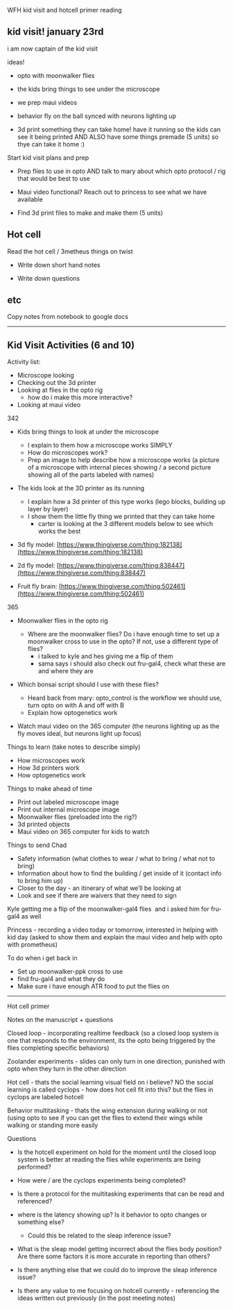 WFH
kid visit and hotcell primer reading

## kid visit! january 23rd

i am now captain of the kid visit

ideas!

- opto with moonwalker flies

- the kids bring things to see under the microscope

- we prep maui videos

- behavior fly on the ball synced with neurons lighting up

- 3d print something they can take home! have it running so the kids can see it being printed AND ALSO have some things premade (5 units) so thye can take it home :)

  

Start kid visit plans and prep

- Prep flies to use in opto AND talk to mary about which opto protocol / rig that would be best to use
    
- Maui video functional? Reach out to princess to see what we have available 
    
- Find 3d print files to make and make them (5 units)
    

## Hot cell

Read the hot cell / 3metheus things on twist

- Write down short hand notes
    
- Write down questions
    

  

## etc

Copy notes from notebook to google docs

  

----------------------------------------------------------------------------------------------------------------------------

## Kid Visit Activities (6 and 10)

Activity list:

- Microscope looking
- Checking out the 3d printer
- Looking at flies in the opto rig 
	- how do i make this more interactive?
- Looking at maui video
    
342

- Kids bring things to look at under the microscope
	- I explain to them how a microscope works SIMPLY
	- How do microscopes work?
	- Prep an image to help describe how a microscope works (a picture of a microscope with internal pieces showing / a second picture showing all of the parts labeled with names)

- The kids look at the 3D printer as its running
	- I explain how a 3d printer of this type works (lego blocks, building up layer by layer)
	- I show them the little fly thing we printed that they can take home
	    - carter is looking at the 3 different models below to see which works the best

- 3d fly model: [https://www.thingiverse.com/thing:182138](https://www.thingiverse.com/thing:182138)
- 2d fly model: [https://www.thingiverse.com/thing:838447](https://www.thingiverse.com/thing:838447)
- Fruit fly brain: [https://www.thingiverse.com/thing:502461](https://www.thingiverse.com/thing:502461)
    

365

- Moonwalker flies in the opto rig
	- Where are the moonwalker flies? Do i have enough time to set up a moonwalker cross to use in the opto? If not, use a different type of flies?
		- i talked to kyle and hes giving me a flip of them
		- sama says i should also check out fru-gal4, check what these are and where they are
    
- Which bonsai script should I use with these flies?
	- Heard back from mary: opto_control is the workflow we should use, turn opto on with A and off with B
	- Explain how optogenetics work

- Watch maui video on the 365 computer (the neurons lighting up as the fly moves ideal, but neurons light up focus)
    

Things to learn (take notes to describe simply)

- How microscopes work
- How 3d printers work
- How optogenetics work

Things to make ahead of time

- Print out labeled microscope image
- Print out internal microscope image
- Moonwalker flies (preloaded into the rig?)
- 3d printed objects
- Maui video on 365 computer for kids to watch
    
Things to send Chad

- Safety information (what clothes to wear / what to bring / what not to bring)
- Information about how to find the building / get inside of it (contact info to bring him up)
- Closer to the day - an itinerary of what we’ll be looking at
- Look and see if there are waivers that they need to sign 
    

Kyle getting me a flip of the moonwalker-gal4 flies  and i asked him for fru-gal4 as well

Princess - recording a video today or tomorrow, interested in helping with kid day (asked to show them and explain the maui video and help with opto with prometheus)

  

To do when i get back in

- Set up moonwalker-ppk cross to use
- find fru-gal4 and what they do
- Make sure i have enough ATR food to put the flies on
    
----------------------------------------------------------------------------------------------------------------------------

Hot cell primer

Notes on the manuscript + questions

Closed loop - incorporating realtime feedback (so a closed loop system is one that responds to the environment, its the opto being triggered by the flies completing specific behaviors)

Zoolander experiments - slides can only turn in one direction, punished with opto when they turn in the other direction

Hot cell - thats the social learning visual field on i believe? NO the social learning is called cyclops - how does hot cell fit into this? but the flies in cyclops are labeled hotcell

Behavior multitasking - thats the wing extension during walking or not (using opto to see if you can get the flies to extend their wings while walking or standing more easily

  

Questions

- Is the hotcell experiment on hold for the moment until the closed loop system is better at reading the flies while experiments are being performed?
- How were / are the cyclops experiments being completed?
- Is there a protocol for the multitasking experiments that can be read and referenced?
- where is the latency showing up? Is it behavior to opto changes or something else?
	- Could this be related to the sleap inference issue?
- What is the sleap model getting incorrect about the flies body position? Are there some factors it is more accurate in reporting than others?
- Is there anything else that we could do to improve the sleap inference issue?
    
- Is there any value to me focusing on hotcell currently - referencing the ideas written out previously (in the post meeting notes)